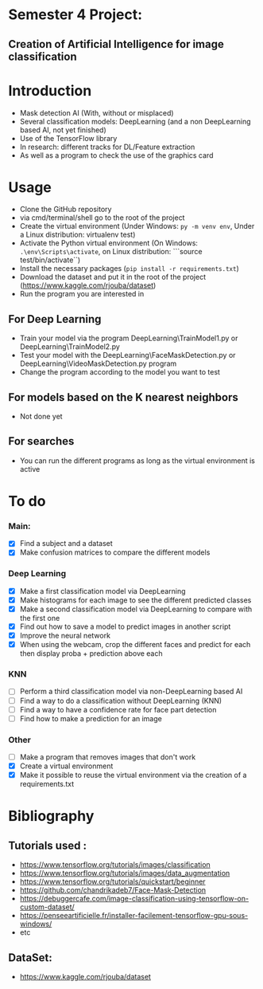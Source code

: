# Semester 4 Project:
## Creation of Artificial Intelligence for image classification

# Introduction
* Mask detection AI (With, without or misplaced)
* Several classification models: DeepLearning (and a non DeepLearning based AI, not yet finished)
* Use of the TensorFlow library
* In research: different tracks for DL/Feature extraction
* As well as a program to check the use of the graphics card

# Usage
* Clone the GitHub repository
* via cmd/terminal/shell go to the root of the project
* Create the virtual environment (Under Windows: ```py -m venv env```, Under a Linux distribution: virtualenv test)
* Activate the Python virtual environment (On Windows: ```.\env\Scripts\activate```, on Linux distribution: ```source test/bin/activate``)
* Install the necessary packages (```pip install -r requirements.txt```)
* Download the dataset and put it in the root of the project (https://www.kaggle.com/rjouba/dataset)
* Run the program you are interested in
## For Deep Learning
* Train your model via the program DeepLearning\TrainModel1.py or DeepLearning\TrainModel2.py
* Test your model with the DeepLearning\FaceMaskDetection.py or DeepLearning\VideoMaskDetection.py program
* Change the program according to the model you want to test
## For models based on the K nearest neighbors
* Not done yet
## For searches
* You can run the different programs as long as the virtual environment is active


# To do
### Main:
- [x] Find a subject and a dataset
- [x] Make confusion matrices to compare the different models
### Deep Learning
- [x] Make a first classification model via DeepLearning
- [x] Make histograms for each image to see the different predicted classes
- [x] Make a second classification model via DeepLearning to compare with the first one
- [x] Find out how to save a model to predict images in another script
- [x] Improve the neural network
- [x] When using the webcam, crop the different faces and predict for each then display proba + prediction above each
### KNN
- [ ] Perform a third classification model via non-DeepLearning based AI
- [ ] Find a way to do a classification without DeepLearning (KNN)
- [ ] Find a way to have a confidence rate for face part detection
- [ ] Find how to make a prediction for an image
### Other
- [ ] Make a program that removes images that don't work
- [x] Create a virtual environment 
- [x] Make it possible to reuse the virtual environment via the creation of a requirements.txt

# Bibliography
## Tutorials used :
* https://www.tensorflow.org/tutorials/images/classification
* https://www.tensorflow.org/tutorials/images/data_augmentation
* https://www.tensorflow.org/tutorials/quickstart/beginner
* https://github.com/chandrikadeb7/Face-Mask-Detection
* https://debuggercafe.com/image-classification-using-tensorflow-on-custom-dataset/
* https://penseeartificielle.fr/installer-facilement-tensorflow-gpu-sous-windows/
* etc
## DataSet:
* https://www.kaggle.com/rjouba/dataset